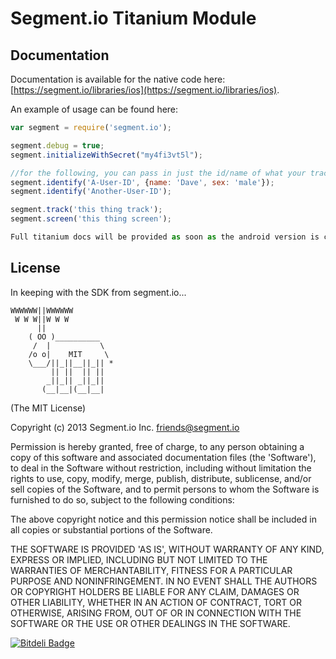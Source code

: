 Segment.io Titanium Module
=================

## Documentation

Documentation is available for the native code here: [https://segment.io/libraries/ios](https://segment.io/libraries/ios).

An example of usage can be found here:

```JavaScript 
var segment = require('segment.io');

segment.debug = true;
segment.initializeWithSecret("my4fi3vt5l");

//for the following, you can pass in just the id/name of what your tracking, or also an object containing details about the user 
segment.identify('A-User-ID', {name: 'Dave', sex: 'male'});
segment.identify('Another-User-ID');

segment.track('this thing track');
segment.screen('this thing screen');

Full titanium docs will be provided as soon as the android version is completed.
```

## License

In keeping with the SDK from segment.io...
```
WWWWWW||WWWWWW
 W W W||W W W
      ||
    ( OO )__________
     /  |           \
    /o o|    MIT     \
    \___/||_||__||_|| *
         || ||  || ||
        _||_|| _||_||
       (__|__|(__|__|
```

(The MIT License)

Copyright (c) 2013 Segment.io Inc. <friends@segment.io>

Permission is hereby granted, free of charge, to any person obtaining a copy of this software and associated documentation files (the 'Software'), to deal in the Software without restriction, including without limitation the rights to use, copy, modify, merge, publish, distribute, sublicense, and/or sell copies of the Software, and to permit persons to whom the Software is furnished to do so, subject to the following conditions:

The above copyright notice and this permission notice shall be included in all copies or substantial portions of the Software.

THE SOFTWARE IS PROVIDED 'AS IS', WITHOUT WARRANTY OF ANY KIND, EXPRESS OR IMPLIED, INCLUDING BUT NOT LIMITED TO THE WARRANTIES OF MERCHANTABILITY, FITNESS FOR A PARTICULAR PURPOSE AND NONINFRINGEMENT. IN NO EVENT SHALL THE AUTHORS OR COPYRIGHT HOLDERS BE LIABLE FOR ANY CLAIM, DAMAGES OR OTHER LIABILITY, WHETHER IN AN ACTION OF CONTRACT, TORT OR OTHERWISE, ARISING FROM, OUT OF OR IN CONNECTION WITH THE SOFTWARE OR THE USE OR OTHER DEALINGS IN THE SOFTWARE.


[![Bitdeli Badge](https://d2weczhvl823v0.cloudfront.net/segmentio/analytics-ios/trend.png)](https://bitdeli.com/free "Bitdeli Badge")

